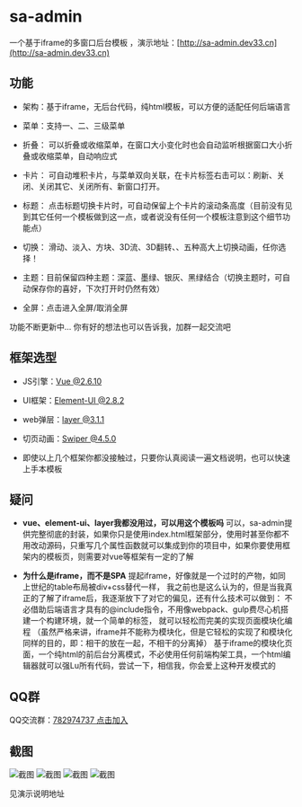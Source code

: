 
# sa-admin  

一个基于iframe的多窗口后台模板   ，演示地址：[http://sa-admin.dev33.cn](http://sa-admin.dev33.cn)



## 功能

+ 架构：基于iframe，无后台代码，纯html模板，可以方便的适配任何后端语言

+ 菜单：支持一、二、三级菜单

+ 折叠： 可以折叠或收缩菜单，在窗口大小变化时也会自动监听根据窗口大小折叠或收缩菜单，自动响应式

+ 卡片： 可自动堆积卡片，与菜单双向关联，在卡片标签右击可以：刷新、关闭、关闭其它、关闭所有、新窗口打开。

+ 标题： 点击标题切换卡片时，可自动保留上个卡片的滚动条高度（目前没有见到其它任何一个模板做到这一点，或者说没有任何一个模板注意到这个细节功能点）

+ 切换： 滑动、淡入、方块、3D流、3D翻转、、五种高大上切换动画，任你选择！

+ 主题：目前保留四种主题：深蓝、墨绿、银灰、黑绿结合（切换主题时，可自动保存你的喜好，下次打开时仍然有效）

+ 全屏：点击进入全屏/取消全屏

功能不断更新中... 你有好的想法也可以告诉我，加群一起交流吧


## 框架选型

+ JS引擎：[Vue @2.6.10](https://cn.vuejs.org/)

+ UI框架：[Element-UI @2.8.2](https://element.eleme.cn/#/zh-CN)

+ web弹层：[layer @3.1.1](http://layer.layui.com/)

+ 切页动画：[Swiper @4.5.0](https://www.swiper.com.cn/)

+ 即使以上几个框架你都没接触过，只要你认真阅读一遍文档说明，也可以快速上手本模板

## 疑问
+ **vue、element-ui、layer我都没用过，可以用这个模板吗**
	可以，sa-admin提供完整彻底的封装，如果你只是使用index.html框架部分，使用时甚至你都不用改动源码，只重写几个属性函数就可以集成到你的项目中，如果你要使用框架内的模板页，则需要对vue等框架有一定的了解
	
+ **为什么是iframe，而不是SPA**
	提起iframe，好像就是一个过时的产物，如同上世纪的table布局被div+css替代一样， 我之前也是这么认为的，但是当我真正的了解了iframe后，我逐渐放下了对它的偏见，还有什么技术可以做到： 不必借助后端语言才具有的@include指令，不用像webpack、gulp费尽心机搭建一个构建环境，就一个简单的标签， 就可以轻松而完美的实现页面模块化编程 （虽然严格来讲，iframe并不能称为模块化，但是它轻松的实现了和模块化同样的目的，即：相干的放在一起，不相干的分离掉） 
	基于iframe的模块化页面，一个纯html的前后台分离模式，不必使用任何前端构架工具，一个html编辑器就可以强Lu所有代码，尝试一下，相信我，你会爱上这种开发模式的

## QQ群
QQ交流群：[782974737 点击加入](https://jq.qq.com/?_wv=1027&k=5DHN5Ib)

## 截图

![截图](https://images.gitee.com/uploads/images/2019/0625/125144_cbbb1062_1766140.gif)
![截图](https://images.gitee.com/uploads/images/2019/0515/155507_a1589a57_1766140.png)
![截图](https://images.gitee.com/uploads/images/2019/0525/161705_14945683_1766140.png)
![截图](https://images.gitee.com/uploads/images/2019/0525/161700_a61c10c5_1766140.png)

见演示说明地址


